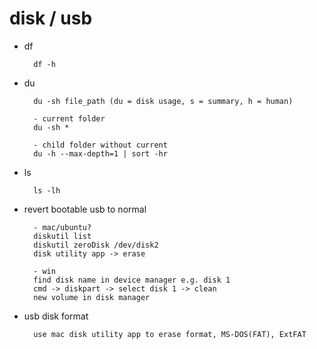 
# disk / usb

- df

        df -h

- du
        
        du -sh file_path (du = disk usage, s = summary, h = human)
        
        - current folder
        du -sh *
        
        - child folder without current
        du -h --max-depth=1 | sort -hr

- ls

        ls -lh

- revert bootable usb to normal

        - mac/ubuntu?
        diskutil list
        diskutil zeroDisk /dev/disk2
        disk utility app -> erase
        
        - win
        find disk name in device manager e.g. disk 1
        cmd -> diskpart -> select disk 1 -> clean
        new volume in disk manager

- usb disk format

        use mac disk utility app to erase format, MS-DOS(FAT), ExtFAT
